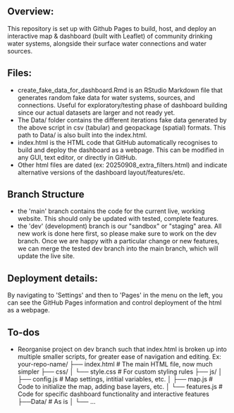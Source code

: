## Overview:
This repository is set up with Github Pages to build, host, and deploy an interactive map & dashboard (built with Leaflet) of community drinking water systems, alongside their surface water connections and water sources. 

## Files:
- create_fake_data_for_dashboard.Rmd is an RStudio Markdown file that generates random fake data for water systems, sources, and connections. Useful for exploratory/testing phase of dashboard building since our actual datasets are larger and not ready yet. 
- The Data/ folder contains the different iterations fake data generated by the above script in csv (tabular) and geopackage (spatial) formats. This path to Data/ is also built into the index.html.
- index.html is the HTML code that GitHub automatically recognises to build and deploy the dashboard as a webpage. This can be modified in any GUI, text editor, or directly in GitHub. 
- Other html files are dated (ex: 20250908_extra_filters.html) and indicate alternative versions of the dashboard layout/features/etc.

## Branch Structure
- the 'main' branch contains the code for the current live, working website. This should only be updated with tested, complete features.
- the 'dev' (development) branch is our "sandbox" or "staging" area. All new work is done here first, so please make sure to work on the dev branch. Once we are happy with a particular change or new features, we can merge the tested dev branch into the main branch, which will update the live site. 

## Deployment details:
By navigating to 'Settings' and then to 'Pages' in the menu on the left, you can see the GitHub Pages information and control deployment of the html as a webpage. 

## To-dos
- Reorganise project on dev branch such that index.html is broken up into multiple smaller scripts, for greater ease of navigation and editing.
Ex:
your-repo-name/
├── index.html          # The main HTML file, now much simpler
├── css/
│   └── style.css       # For custom styling rules
├── js/
│   ├── config.js       # Map settings, intitial variables, etc.
│   ├── map.js          # Code to initialize the map, adding base layers, etc.
│   └── features.js     # Code for specific dashboard functionality and interactive features
├──Data/                # As is
│   └── ...
